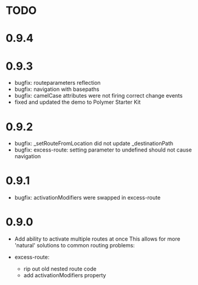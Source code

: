 TODO
==================

0.9.4
==================

0.9.3
==================
* bugfix: routeparameters reflection
* bugfix: navigation with basepaths
* bugfix: camelCase attributes were not firing correct change events
* fixed and updated the demo to Polymer Starter Kit

0.9.2
==================
* bugfix: _setRouteFromLocation did not update _destinationPath
* bugfix: excess-route: setting parameter to undefined should not cause navigation

0.9.1
==================
* bugfix: activationModifiers were swapped in excess-route

0.9.0
==================

* Add ability to activate multiple routes at once
  This allows for more 'natural' solutions to common routing problems:

    <excess-route route="/:topmenu">
    <excess-route route="/users">
    <excess-route route="/users/:userId">

* excess-route:
  - rip out old nested route code
  - add activationModifiers property
